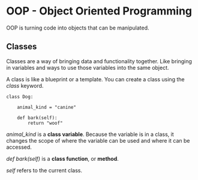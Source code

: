 # OOP - Object Oriented Programming

OOP is turning code into objects that can be manipulated.

## Classes

Classes are a way of bringing data and functionality together. Like bringing in variables and ways to use those variables into the same object.

A class is like a blueprint or a template. You can create a class using the *class* keyword.

```commandline
class Dog:

    animal_kind = "canine"

    def bark(self):
        return "woof"
```
*animal_kind* is a **class variable**. Because the variable is in a class, it changes the scope of where the variable can be used and where it can be accessed. 

*def bark(self)* is a **class function**, or **method**.

*self* refers to the current class. 